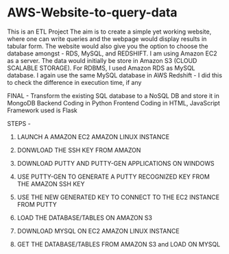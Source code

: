 # AWS-Website-to-query-data
This is an ETL Project
The aim is to create a simple yet working website, where one can write queries and the webpage would display results in tabular form. The website would also give you the option to choose the database amongst - RDS, MySQL, and REDSHIFT. 
I am using Amazon EC2 as a server. The data would initially be store in Amazon S3 (CLOUD SCALABLE STORAGE). For RDBMS, I used Amazon RDS as MySQL database. I again use the same MySQL database in AWS Redshift - I did this to check the difference in execution time, if any

FINAL - 
Transform the existing SQL database to a NoSQL DB and store it in MongoDB
Backend Coding in Python Frontend Coding in HTML, JavaScript Framework used is Flask


STEPS - 
1. LAUNCH A AMAZON EC2 AMAZON LINUX INSTANCE
2. DONWLOAD THE SSH KEY FROM AMAZON
3. DOWNLOAD PUTTY AND PUTTY-GEN APPLICATIONS ON WINDOWS
4. USE PUTTY-GEN TO GENERATE A PUTTY RECOGNIZED KEY FROM THE AMAZON SSH KEY
5. USE THE NEW GENERATED KEY TO CONNECT TO THE EC2 INSTANCE FROM PUTTY

6. LOAD THE DATABASE/TABLES ON AMAZON S3
7. DOWNLOAD MYSQL ON EC2 AMAZON LINUX INSTANCE 
8. GET THE DATABASE/TABLES FROM AMAZON S3 and LOAD ON MYSQL


